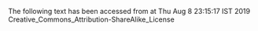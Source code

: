 The following text has been accessed from at Thu Aug 8 23:15:17 IST 2019
Creative_Commons_Attribution-ShareAlike_License
